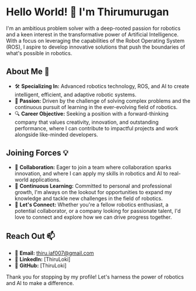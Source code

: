 # Hello World! 👋 I'm Thirumurugan

I'm an ambitious problem solver with a deep-rooted passion for robotics and a keen interest in the transformative power of Artificial Intelligence. With a focus on leveraging the capabilities of the Robot Operating System (ROS), I aspire to develop innovative solutions that push the boundaries of what's possible in robotics.

## About Me 🤖

- 🛠 **Specializing In:** Advanced robotics technology, ROS, and AI to create intelligent, efficient, and adaptive robotic systems.
- 🌟 **Passion:** Driven by the challenge of solving complex problems and the continuous pursuit of learning in the ever-evolving field of robotics.
- 🔍 **Career Objective:** Seeking a position with a forward-thinking company that values creativity, innovation, and outstanding performance, where I can contribute to impactful projects and work alongside like-minded developers.

## Joining Forces 💡

- 👯 **Collaboration:** Eager to join a team where collaboration sparks innovation, and where I can apply my skills in robotics and AI to real-world applications.
- 🌱 **Continuous Learning:** Committed to personal and professional growth, I'm always on the lookout for opportunities to expand my knowledge and tackle new challenges in the field of robotics.
- 💬 **Let's Connect:** Whether you're a fellow robotics enthusiast, a potential collaborator, or a company looking for passionate talent, I'd love to connect and explore how we can drive progress together.

## Reach Out 📫

- 📧 **Email:** thiru.iaf007@gmail.com
- 🔗 **LinkedIn:** [ThiruLoki]
- 🐙 **GitHub:** [ThiruLoki]

Thank you for stopping by my profile! Let's harness the power of robotics and AI to make a difference.

